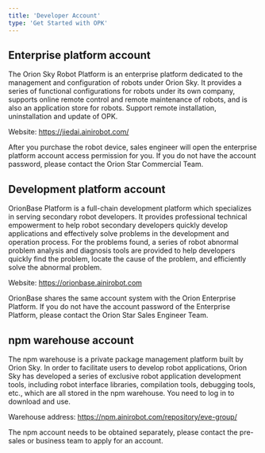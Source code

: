 ```yaml
---
title: 'Developer Account'
type: 'Get Started with OPK'
---
```


## Enterprise platform account
The Orion Sky Robot Platform is an enterprise platform dedicated to the management and configuration of robots under Orion Sky. It provides a series of functional configurations for robots under its own company, supports online remote control and remote maintenance of robots, and is also an application store for robots. Support remote installation, uninstallation and update of OPK.

Website: https://jiedai.ainirobot.com/

After you purchase the robot device, sales engineer will open the enterprise platform account access permission for you. If you do not have the account password, please contact the Orion Star Commercial Team.

## Development platform account
OrionBase Platform is a full-chain development platform which specializes in serving secondary robot developers. It provides professional technical empowerment to help robot secondary developers quickly develop applications and effectively solve problems in the development and operation process. For the problems found, a series of robot abnormal problem analysis and diagnosis tools are provided to help developers quickly find the problem, locate the cause of the problem, and efficiently solve the abnormal problem.

Website: https://orionbase.ainirobot.com

OrionBase shares the same account system with the Orion Enterprise Platform. If you do not have the account password of the Enterprise Platform, please contact the Orion Star Sales Engineer Team.

## npm warehouse account
The npm warehouse is a private package management platform built by Orion Sky. In order to facilitate users to develop robot applications, Orion Sky has developed a series of exclusive robot application development tools, including robot interface libraries, compilation tools, debugging tools, etc., which are all stored in the npm warehouse. You need to log in to download and use.

Warehouse address: https://npm.ainirobot.com/repository/eve-group/

The npm account needs to be obtained separately, please contact the pre-sales or business team to apply for an account.

